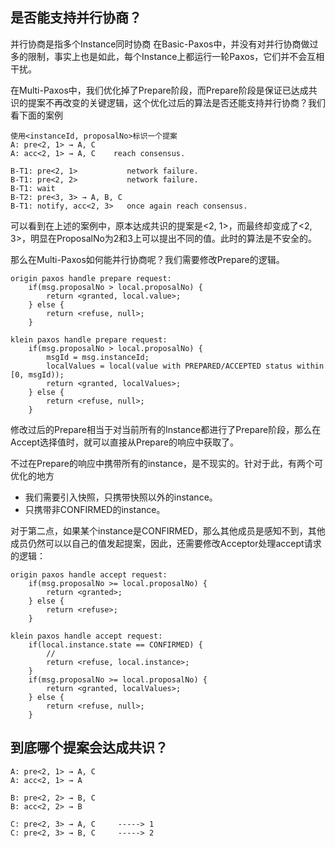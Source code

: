 
## 是否能支持并行协商？
并行协商是指多个Instance同时协商
在Basic-Paxos中，并没有对并行协商做过多的限制，事实上也是如此，每个Instance上都运行一轮Paxos，它们并不会互相干扰。

在Multi-Paxos中，我们优化掉了Prepare阶段，而Prepare阶段是保证已达成共识的提案不再改变的关键逻辑，这个优化过后的算法是否还能支持并行协商？我们看下面的案例

```
使用<instanceId, proposalNo>标识一个提案
A: pre<2, 1> → A, C
A: acc<2, 1> → A, C    reach consensus.

B-T1: pre<2, 1>           network failure.
B-T1: pre<2, 2>           network failure.
B-T1: wait
B-T2: pre<3, 3> → A, B, C
B-T1: notify, acc<2, 3>   once again reach consensus.
```
可以看到在上述的案例中，原本达成共识的提案是<2, 1>，而最终却变成了<2, 3>，明显在ProposalNo为2和3上可以提出不同的值。此时的算法是不安全的。

那么在Multi-Paxos如何能并行协商呢？我们需要修改Prepare的逻辑。

```
origin paxos handle prepare request:
    if(msg.proposalNo > local.proposalNo) {
        return <granted, local.value>;
    } else {
        return <refuse, null>;
    }

klein paxos handle prepare request:
    if(msg.proposalNo > local.proposalNo) {
        msgId = msg.instanceId;
        localValues = local(value with PREPARED/ACCEPTED status within [0, msgId)); 
        return <granted, localValues>;
    } else {
        return <refuse, null>;
    }
```
修改过后的Prepare相当于对当前所有的Instance都进行了Prepare阶段，那么在Accept选择值时，就可以直接从Prepare的响应中获取了。

不过在Prepare的响应中携带所有的instance，是不现实的。针对于此，有两个可优化的地方
- 我们需要引入快照，只携带快照以外的instance。
- 只携带非CONFIRMED的instance。

对于第二点，如果某个instance是CONFIRMED，那么其他成员是感知不到，其他成员仍然可以以自己的值发起提案，因此，还需要修改Acceptor处理accept请求的逻辑：
```
origin paxos handle accept request:
    if(msg.proposalNo >= local.proposalNo) {
        return <granted>;
    } else {
        return <refuse>;
    }

klein paxos handle accept request:
    if(local.instance.state == CONFIRMED) {
        // 
        return <refuse, local.instance>;
    }
    if(msg.proposalNo >= local.proposalNo) {
        return <granted, localValues>;
    } else {
        return <refuse, null>;
    }

```

## 到底哪个提案会达成共识？
```
A: pre<2, 1> → A, C
A: acc<2, 1> → A

B: pre<2, 2> → B, C
B: acc<2, 2> → B

C: pre<2, 3> → A, C     -----> 1
C: pre<2, 3> → B, C     -----> 2
```
